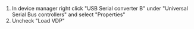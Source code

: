 1. In device manager right click "USB Serial converter B" under "Universal Serial Bus controllers" and select "Properties"
2. Uncheck "Load VDP"